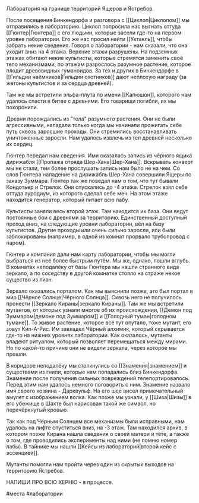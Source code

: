 Лаборатория на границе территорий Ящеров и Ястребов. 

После посещения Бинкендорфа и разговора с [[Циклоп|Циклопом]] мы отправились в лабораторию. Циклоп попросила нас выгнать оттуда [[Гюнтер|Гюнтера]] с его людьми, которые засели где-то на первом уровне лаборатории. Его же нас просил найти [[Уктакль]], чтобы забрать некие сведения.
Говоря о лаборатории - нам сказали, что она уходит вниз на 4 этажа. Верхние этажи разрушены. На подземных этажах обитают некие культисты, которые стремятся заменить своё тело механизмами, по этажам разрослось разумное растение, которое плодит древовидных гуманоидов. За тех и других в Бинкендорфе в [[Гильдии наёмников|Гильдии охотников]] дают неплохую награду (за жетоны культистов и за сердца древней).

Там же мы встретили эльфа-плута по имени [[Капюшон]], которого нам удалось спасти в битве с древнями. Его товарищи погибли, их мы похоронили.

Древни порождались из "тела" разумного растения. Они не были агрессивными, нападали только когда мы начинали прожигать себе путь сквозь заросшие проходы. Они стремились восстанавливать уничтоженные заросли. Нам удалось извлечь из тел древней несколько их сердец.

Гюнтер передал нам сведения. Ими оказалась запись из чёрного ящика дирижабля [[Пропажа отряда Шер-Хана|Шер-Хана]]. Вскрывать конверт мы не стали, тем более прослушать запись нам было не на чем. Со слов Гюнтера нападение на дирижабль Шер-Хана совершили Ящеры по заказу Зуммара. Гюнтер так же поведал нам о том, что тут бывали Кондотьер и Стрелок. Они спускались до -4 этажа. Стрелок взял себе оттуда ауродиум, из которого сделал себе меч. На этом этаже находится генератор, который питает всю лабу.

Культисты заняли весь второй этаж. Там находится их база. Они ведут постоянные бои с древнями за территорию. Единственный доступный проход вниз, на следующие уровни лаборатории, вёл на базу культистов. Другие проходы или очень сильно заросли, или были заблокированы (например, в одной из комнат прорвало трубопровод с паром).

Гюнтер и компания дали нам карту лаборатории, чтобы мы могли выбраться из неё более быстрым путём. Мы же, однако, пошли вглубь. В комнатах неподалёку от базы Гюнтера мы нашли странного вида зеркало, а по соседству в другой комнатке стояло на страже некое существо из лиан.

Зеркало оказались порталом. Как мы выяснили позже, это был портал в мир [[Чёрное Солнце|Чёрного Солнца]]. Сквозь него не получилось пронести [[Зеркало Кираны|зеркало Кираны]]. Там же мы встретили мутантов, от которых узнали многое об их происхождении, [[Демон под Зуммаром|демоне под Зуммаром]] и [[Голодный туман|голодном тумане]]. То живое растение, которое всё тут опутало, тоже мутант, его зовут Кип-А-Рис. Им завладел Чёрный алхимик, который скрывается где-то на нижних уровнях лаборатории. Как оказалось, мутанты владеют ритуалом, который позволяет перемещаться между мирами. Но по какой-то причине они не видели зеркала, через которое мы прошли.

В коридоре неподалёку мы столкнулись со [[Знамения|знамением]] и существами из гнили, которые нам попадались близ Бинкендорфа. Знамение после получения сильных повреждений телепортировалось. Перед этим нам удалось немного поговорить с ним. Знамение назвало имя своего хозяина - Дарквульф. На его шее висел примечательный амулет с изображением волка. Как позже мы узнали, у [[Шиза|Шизы]] в его убежище в Шахте был нарисован такой же символ, но перечёркнутый кровью.

Так как под Чёрным Солнцем все механизмы были исправными, нам удалось на лифте спуститься вниз, на -3 этаж. Там находился архив, в котором позже Кирана нашла сведения о своей матери и тёте, а также о том, где проводились эксперименты над ними (не помню номер лабы). В тайнике мы нашли [[Кейсы из лабораторий|второй кейс с эссенцией]].

Мутанты помогли нам пройти через один из скрытых выходов на территорию Ястребов. 

НАПИШИ ПРО ВСЮ ХЕРНЮ - в процессе.

#места #лаборатории